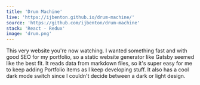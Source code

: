 ```yaml
---
title: 'Drum Machine'
live: 'https://ijbenton.github.io/drum-machine/'
source: 'https://github.com/ijbenton/drum-machine'
stack: 'React - Redux'
image: 'drum.png'
---
```


This very website you're now watching. I wanted something fast and with good SEO for my portfolio, so a static website generator like Gatsby seemed like the best fit. It reads data from markdown files, so it's super easy for me to keep adding Portfolio items as I keep developing stuff. It also has a cool dark mode switch since I couldn't decide between a dark or light design.